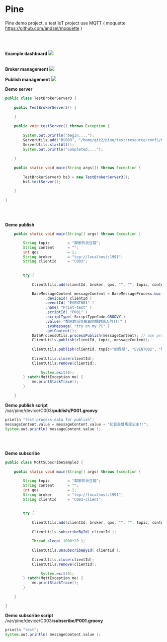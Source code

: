 # Pine
Pine demo project, a test IoT project use MQTT ( moquette https://github.com/andsel/moquette )

<br><br>

<b>Example dashboard</b>
<img src="https://raw.githubusercontent.com/billchen198318/pine/master/pine-doc/pic/001.png">

<br>
<b>Broker management</b>
<img src="https://raw.githubusercontent.com/billchen198318/pine/master/pine-doc/pic/002.png">

<b>Publish management</b>
<img src="https://raw.githubusercontent.com/billchen198318/pine/master/pine-doc/pic/003.png">



<b>Demo server</b>
```JAVA
public class TestBrokerServer3 {
	
	public TestBrokerServer3() {
		
	}
	
	public void testServer() throws Exception {
		
		System.out.println("begin....");
		ServerUtils.add("BS003", "/home/git2/pine/test/resource/conf1/moquette.conf", new BrokerServerInterceptHandler());
		ServerUtils.startAll();
		System.out.println("completed....");
		
	}
	
	public static void main(String args[]) throws Exception {
		
		TestBrokerServer3 bs3 = new TestBrokerServer3();
		bs3.testServer();
		
	}
	
}
```

<br>
<br>

<b>Demo publish</b>
```JAVA
    public static void main(String[] args) throws Exception {

        String topic        = "鄰家的派豆龍";
        String content      = "";
        int qos             = 2;
        String broker       = "tcp://localhost:1991";
        String clientId     = "C003";
        
        
        try {
        	
        	ClientUtils.add(clientId, broker, qos, "", "", topic, content);

    		BaseMessageContent messageContent = BaseMessageProcess.build()
    		      .deviceId( clientId )
    		      .eventId( "EVENT001" )
    		      .name( "Print-test" )
    		      .scriptId( "P001" )
    		      .scriptType( ScriptTypeCode.GROOVY )
    		      .value( "鄰家的派豆龍真他媽的感人阿!!!" )
    		      .sysMessage( "try on my PC" )
    		      .getContent();
    		DataProcessUtils.processPublish(messageContent); // use process expression mode
    		ClientUtils.publish(clientId, topic, messageContent);
    		
        	ClientUtils.publish(clientId, topic+"的假期", "EVENT002", "hello-world", "P002", ScriptTypeCode.BSH, "鄰家的派豆龍~羅德里斯的假期!!! 感人上映.", "try on my PC");
        	
        	ClientUtils.close(clientId);
        	ClientUtils.remove(clientId);
        	
            	System.exit(0);
        } catch(MqttException me) {
            me.printStackTrace();
        }
        
    }	
```
<b>Demo publish script</b>
<br>
/var/pine/device/C003/<b>publish/P001.groovy</b>
```GROOVY
println "test process data for publish";
messageContent.value = messageContent.value + "初音是雙馬尾公主!!";
System.out.println( messageContent.value );
```

<br>
<br>

<b>Demo subscribe</b>
```JAVA
public class MqttSubscribeSample3 {
	
    public static void main(String[] args) throws Exception {

        String topic        = "鄰家的派豆龍";
        String content      = "";
        int qos             = 2;
        String broker       = "tcp://localhost:1991";
        String clientId     = "C003-client";
        
        
        try {
        	
        	ClientUtils.add(clientId, broker, qos, "", "", topic, content, new BaseMqttCallback());
        	
        	ClientUtils.subscribeById( clientId );
        	
        	Thread.sleep( 1000*20 );
        	
        	ClientUtils.unsubscribeById( clientId );
        	
        	ClientUtils.close(clientId);
        	ClientUtils.remove(clientId);
        	
            	System.exit(0);
        } catch(MqttException me) {
            me.printStackTrace();
        }
        
    }		

}
```
<b>Demo subscribe script</b>
<br>
/var/pine/device/C003/<b>subscribe/P001.groovy</b>
```GROOVY
println "test";
System.out.println( messageContent.value );
```
